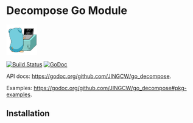 # Decompose Go Module
<img src="doc/pictures/Go.gif" height=80></img>

[![Build Status](https://travis-ci.org/JINGCW/go_decompose.png?branch=develop)](https://travis-ci.org/JINGCW/go_decompose)
[![GoDoc](https://godoc.org/github.com/JINGCW/go_decompose?status.svg)](https://godoc.org/github.com/JINGCW/go_decompose)

API docs: https://godoc.org/github.com/JINGCW/go_decompose.

Examples: https://godoc.org/github.com/JINGCW/go_decompose#pkg-examples.

## Installation

